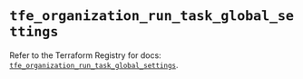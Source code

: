 # `tfe_organization_run_task_global_settings`

Refer to the Terraform Registry for docs: [`tfe_organization_run_task_global_settings`](https://registry.terraform.io/providers/hashicorp/tfe/0.65.0/docs/resources/organization_run_task_global_settings).
